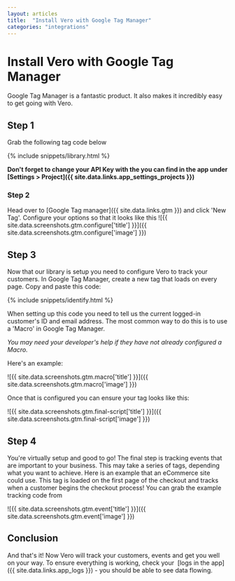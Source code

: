```yaml
---
layout: articles
title:  "Install Vero with Google Tag Manager"
categories: "integrations"
---
```


# Install Vero with Google Tag Manager
    
Google Tag Manager is a fantastic product. It also makes it incredibly easy to get going with Vero.

## Step 1

Grab the following tag code below

{% include snippets/library.html %}

**Don't forget to change your API Key with the you can find in the app under [Settings > Project]({{ site.data.links.app_settings_projects }})**

### Step 2

Head over to [Google Tag manager]({{ site.data.links.gtm }}) and click 'New Tag'. Configure your options so that it looks like this
![{{ site.data.screenshots.gtm.configure['title'] }}]({{ site.data.screenshots.gtm.configure['image'] }})

## Step 3

Now that our library is setup you need to configure Vero to track your customers. In Google Tag Manager, create a new tag that loads on every page. Copy and paste this code:

{% include snippets/identify.html %}

When setting up this code you need to tell us the current logged-in customer's ID and email address. The most common way to do this is to use a 'Macro' in Google Tag Manager.

*You may need your developer's help if they have not already configured a Macro.*

Here's an example:

![{{ site.data.screenshots.gtm.macro['title'] }}]({{ site.data.screenshots.gtm.macro['image'] }})

Once that is configured you can ensure your tag looks like this:

![{{ site.data.screenshots.gtm.final-script['title'] }}]({{ site.data.screenshots.gtm.final-script['image'] }})

## Step 4

You're virtually setup and good to go! The final step is tracking events that are important to your business. This may take a series of tags, depending what you want to achieve. Here is an example that an eCommerce site could use. This tag is loaded on the first page of the checkout and tracks when a customer begins the checkout process! You can grab the example tracking code from 

![{{ site.data.screenshots.gtm.event['title'] }}]({{ site.data.screenshots.gtm.event['image'] }})

## Conclusion

And that's it! Now Vero will track your customers, events and get you well on your way. To ensure everything is working, check your 
[logs in the app]({{ site.data.links.app_logs }}) - you should be able to see data flowing.